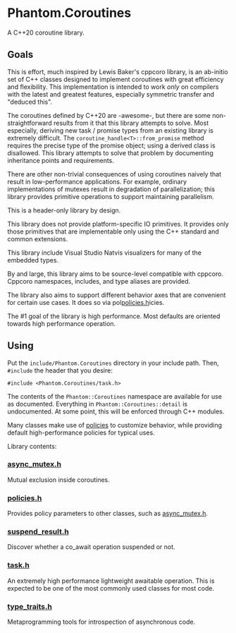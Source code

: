 # Phantom.Coroutines

A C++20 coroutine library.

## Goals 

This is effort, much inspired by Lewis Baker's cppcoro library, is an ab-initio
set of C++ classes designed to implement coroutines with great efficiency and
flexibility.  This implementation is intended to work _only_ on compilers
with the latest and greatest features, especially symmetric transfer and "deduced this".

The coroutines defined by C++20 are -awesome-, but there are some non-straightforward
results from it that this library attempts to solve.  Most especially, deriving
new task / promise types from an existing library is extremely difficult.  The
```coroutine_handle<T>::from_promise``` method requires the precise type of the
promise object; using a derived class is disallowed.  This library attempts
to solve that problem by documenting inheritance points and requirements.

There are other non-trivial consequences of using coroutines
naively that result in low-performance applications.  For example, ordinary implementations
of mutexes result in degradation of parallelization; this library provides primitive operations
to support maintaining parallelism.

This is a header-only library by design.  

This library does not provide platform-specific IO primitives.  It provides only those
primitives that are implementable only using the C++ standard and common extensions.

This library include Visual Studio Natvis visualizers for many of the embedded types.

By and large, this library aims to be source-level compatible with cppcoro.  Cppcoro namespaces,
includes, and type aliases are provided.

The library also aims to support different behavior axes that are convenient for certain use cases.
It does so via pol[policies.h](Documentation/policies.md)icies.

The #1 goal of the library is high performance. Most defaults are oriented towards
high performance operation. 

## Using 

Put the ```include/Phantom.Coroutines``` directory in your include path.  Then, 
```#include``` the header that you desire:

```
#include <Phantom.Coroutines/task.h>
```

The contents of the ```Phantom::Coroutines``` namespace are available for use as documented.  Everything
in ```Phantom::Coroutines::detail``` is undocumented.  At some point, this will be
enforced through C++ modules.

Many classes make use of [policies](Documentation/policies.md) to customize behavior, while providing
default high-performance policies for typical uses. 

Library contents:

### [async_mutex.h](Documentation/async_mutex.md)
   
Mutual exclusion inside coroutines.

### [policies.h](Documentation/policies.md)

Provides policy parameters to other classes, such as [async_mutex.h](Documentation/async_mutex.md). 

### [suspend_result.h](Documentation/suspend_result.md)

Discover whether a co_await operation suspended or not.

### [task.h](Documentation/task.md)

An extremely high performance lightweight awaitable operation.  This is expected
to be one of the most commonly used classes for most code.

### [type_traits.h](Documentation/type_traits.md)

Metaprogramming tools for introspection of asynchronous code.


